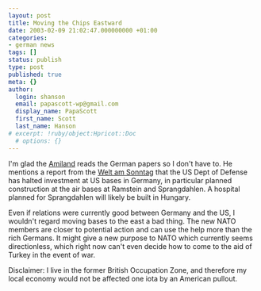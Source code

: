 ```yaml
---
layout: post
title: Moving the Chips Eastward
date: 2003-02-09 21:02:47.000000000 +01:00
categories:
- german news
tags: []
status: publish
type: post
published: true
meta: {}
author:
  login: shanson
  email: papascott-wp@gmail.com
  display_name: PapaScott
  first_name: Scott
  last_name: Hanson
# excerpt: !ruby/object:Hpricot::Doc
  # options: {}
---
```

<p>I'm glad the <a title="Amiland" href="http://amiland.blogspot.com/2003_02_09_amiland_archive.html#88809910">Amiland</a> reads the German papers so I don't have to. He mentions a report from the <a title="USA stoppen Investitionen in ihre deutschen Stützpunkte" href="http://www.wams.de/data/2003/02/09/40345.html">Welt am Sonntag</a> that the US Dept of Defense has halted investment at US bases in Germany, in particular planned construction at the air bases at Ramstein and Sprangdahlen. A hospital planned for Sprangdahlen will likely be built in Hungary.</p>
<p>Even if relations were currently good between Germany and the US, I wouldn't regard moving bases to the east a bad thing. The new NATO members are closer to potential action and can use the help more than the rich Germans. It might give a new purpose to NATO which currently seems directionless, which right now can't even decide how to come to the aid of Turkey in the event of war.</p>
<p>Disclaimer: I live in the former British Occupation Zone, and therefore my local economy would not be affected one iota by an American pullout.</p>
